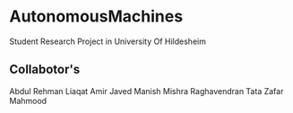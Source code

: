 # AutonomousMachines
Student Research Project in University Of Hildesheim




## Collabotor's 
Abdul Rehman Liaqat
Amir Javed
Manish Mishra
Raghavendran Tata
Zafar Mahmood
